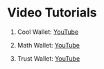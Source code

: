# Video Tutorials

1. Cool Wallet: [YouTube](https://youtu.be/C4Ic20hv50Q)

2. Math Wallet: [YouTube](https://youtu.be/cBrf8Is8Vxs)

3. Trust Wallet: [YouTube](https://youtu.be/kI6UiqudBng)